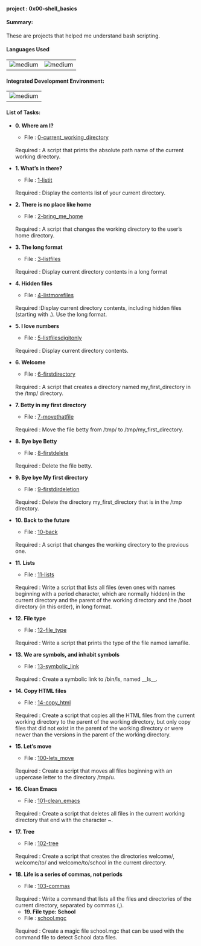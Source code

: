 <h4>project : 0x00-shell_basics</h4>
<h4>Summary: </h4>
These are projects that helped me understand bash scripting.

<h4>Languages Used</h4>
<table>
  <tr>
    <td><img alt="medium" src="https://img.shields.io/badge/Shell_Script-121011?style=for-the-badge&logo=gnu-bash&logoColor=white"></td>
    <td><img alt="medium" src="https://img.shields.io/badge/Markdown-000000?style=for-the-badge&logo=markdown&logoColor=white"></td>
  </tr>
</table>

<h4>Integrated Development Environment:</h4>
<table>
  <tr>
<td><img alt="medium" src="https://img.shields.io/badge/Emacs-%237F5AB6.svg?&style=for-the-badge&logo=gnu-emacs&logoColor=white"></td>
  </tr>
</table>
  
  <h4>List of Tasks:</h4>

* **0. Where am I?**
  * File : [0-current_working_directory](./0-current_working_directory)
  <br>
  Required : A script that prints the absolute path name of the current working directory.

* **1. What’s in there?**
  *  File : [1-listit](./1-listit)
   <br>
  Required : Display the contents list of your current directory.
  
* **2. There is no place like home**
  *  File : [2-bring_me_home](./2-bring_me_home)
   <br>
  Required : A script that changes the working directory to the user’s home directory.
  
* **3. The long format**
  * File : [3-listfiles](./3-listfiles)
  <br>
  Required : Display current directory contents in a long format

* **4. Hidden files**
  *  File : [4-listmorefiles](./4-listmorefiles)
   <br>
  Required :Display current directory contents, including hidden files (starting with .). Use the long format.
  
* **5. I love numbers**
  * File : [5-listfilesdigitonly](./5-listfilesdigitonly)
  <br>
  Required : Display current directory contents.

* **6. Welcome**
  *  File : [6-firstdirectory](./6-firstdirectory)
   <br>
  Required : A script that creates a directory named my_first_directory in the /tmp/ directory.
  
* **7. Betty in my first directory**
  * File : [7-movethatfile](./7-movethatfile)
  <br>
  Required : Move the file betty from /tmp/ to /tmp/my_first_directory.

* **8. Bye bye Betty**
  *  File : [8-firstdelete](./8-firstdelete)
   <br>
  Required : Delete the file betty.
   
* **9. Bye bye My first directory**
  * File : [9-firstdirdeletion](./9-firstdirdeletion)
  <br>
  Required : Delete the directory my_first_directory that is in the /tmp directory.

* **10. Back to the future**
  *  File : [10-back](./10-back)
   <br>
  Required : A script that changes the working directory to the previous one.
  
* **11. Lists**
  * File : [11-lists](./11-lists)
  <br>
  Required : Write a script that lists all files (even ones with names beginning with a period character, which are normally hidden) in the current directory and the parent of the working directory and the /boot directory (in this order), in long format.

* **12. File type**
  *  File : [12-file_type](./12-file_type)
   <br>
  Required : Write a script that prints the type of the file named iamafile.
  <br>
  
* **13. We are symbols, and inhabit symbols**
  * File : [13-symbolic_link](./13-symbolic_link)
  <br>
  Required : Create a symbolic link to /bin/ls, named __ls__.

* **14. Copy HTML files**
  *  File : [14-copy_html](./14-copy_html)
   <br>
  Required : Create a script that copies all the HTML files from the current working directory to the parent of the working directory, but only copy files that did not exist in the parent of the working directory or were newer than the versions in the parent of the working directory.
  
* **15. Let’s move**
  * File : [100-lets_move](./100-lets_move)
  <br>
  Required : Create a script that moves all files beginning with an uppercase letter to the directory /tmp/u.

* **16. Clean Emacs**
  *  File : [101-clean_emacs](./101-clean_emacs)
   <br>
  Required : Create a script that deletes all files in the current working directory that end with the character ~.
  <br>
  
* **17. Tree**
  * File : [102-tree](./102-tree)
  <br>
  Required : Create a script that creates the directories welcome/, welcome/to/ and welcome/to/school in the current directory.

* **18. Life is a series of commas, not periods**
  *  File : [103-commas](./103-commas)
   <br>
  Required : Write a command that lists all the files and directories of the current directory, separated by commas (,).
  <br>
  
  * **19. File type: School**
  * File : [school.mgc](./school.mgc)
  <br>
  Required : Create a magic file school.mgc that can be used with the command file to detect School data files.
